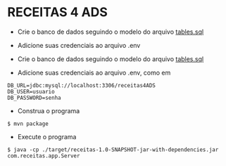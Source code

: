 # RECEITAS 4 ADS

- Crie o banco de dados seguindo o modelo do arquivo <a href="./tables.sql">tables.sql</a>  

- Adicione suas credenciais ao arquivo .env

- Crie o banco de dados seguindo o modelo do arquivo <a href="./tables.sql">tables.sql</a>  

- Adicione suas credenciais ao arquivo .env, como em
``` shell
DB_URL=jdbc:mysql://localhost:3306/receitas4ADS
DB_USER=usuario
DB_PASSWORD=senha
```
- Construa o programa 
``` shell
$ mvn package
```

- Execute o programa 
``` shell
$ java -cp ./target/receitas-1.0-SNAPSHOT-jar-with-dependencies.jar com.receitas.app.Server
```

